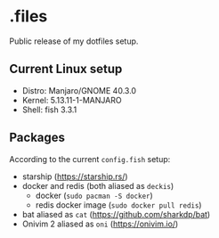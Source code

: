 # .files

Public release of my dotfiles setup.

## Current Linux setup

- Distro: Manjaro/GNOME 40.3.0
- Kernel: 5.13.11-1-MANJARO
- Shell: fish 3.3.1

## Packages

According to the current `config.fish` setup:

- starship (https://starship.rs/)
- docker and redis (both aliased as `deckis`)
  - docker (`sudo pacman -S docker`)
  - redis docker image (`sudo docker pull redis`)
- bat aliased as `cat` (https://github.com/sharkdp/bat)
- Onivim 2 aliased as `oni` (https://onivim.io/)
